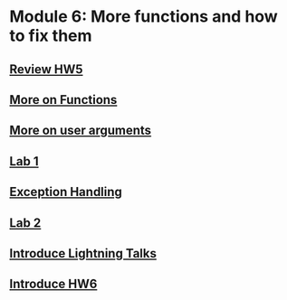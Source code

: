 # Module 6: More functions and how to fix them

## [Review HW5](https://canvas.uw.edu/courses/1105303/assignments/3464479)

## [More on Functions](https://github.com/summerela/intro_programming_python/blob/master/Module6/1_more_functions.ipynb)

## [More on user arguments](https://github.com/summerela/intro_programming_python/blob/master/Module6/2_more_user_args.ipynb)

## [Lab 1](Lab1.md)

## [Exception Handling](https://github.com/summerela/intro_programming_python/blob/master/Module6/3_exception_handling.ipynb)

## [Lab 2](Lab2.md)

## [Introduce Lightning Talks](https://github.com/summerela/intro_programming_python/blob/master/Module6/4_lightning_talks.ipynb)
 
## [Introduce HW6](https://canvas.uw.edu/courses/1105303/assignments/3464480)